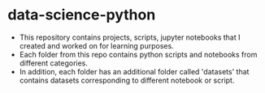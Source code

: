 # data-science-python
- This repository contains projects, scripts, jupyter notebooks that I created and worked on for learning purposes. 
- Each folder from this repo contains python scripts and notebooks from different categories. 
- In addition, each folder has an additional folder called 'datasets' that contains datasets corresponding to different notebook or script.

